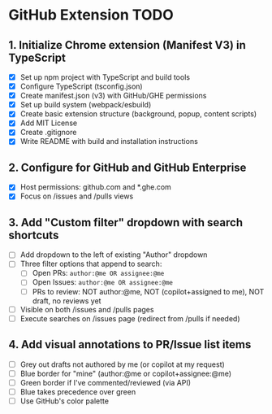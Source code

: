 # GitHub Extension TODO

## 1. Initialize Chrome extension (Manifest V3) in TypeScript
- [x] Set up npm project with TypeScript and build tools
- [x] Configure TypeScript (tsconfig.json)
- [x] Create manifest.json (v3) with GitHub/GHE permissions
- [x] Set up build system (webpack/esbuild)
- [x] Create basic extension structure (background, popup, content scripts)
- [x] Add MIT License
- [x] Create .gitignore
- [x] Write README with build and installation instructions

## 2. Configure for GitHub and GitHub Enterprise
- [x] Host permissions: github.com and *.ghe.com
- [x] Focus on /issues and /pulls views

## 3. Add "Custom filter" dropdown with search shortcuts
- [ ] Add dropdown to the left of existing "Author" dropdown
- [ ] Three filter options that append to search:
  - [ ] Open PRs: `author:@me OR assignee:@me`
  - [ ] Open Issues: `author:@me OR assignee:@me`
  - [ ] PRs to review: NOT author:@me, NOT (copilot+assigned to me), NOT draft, no reviews yet
- [ ] Visible on both /issues and /pulls pages
- [ ] Execute searches on /issues page (redirect from /pulls if needed)

## 4. Add visual annotations to PR/Issue list items
- [ ] Grey out drafts not authored by me (or copilot at my request)
- [ ] Blue border for "mine" (author:@me or copilot+assignee:@me)
- [ ] Green border if I've commented/reviewed (via API)
- [ ] Blue takes precedence over green
- [ ] Use GitHub's color palette
